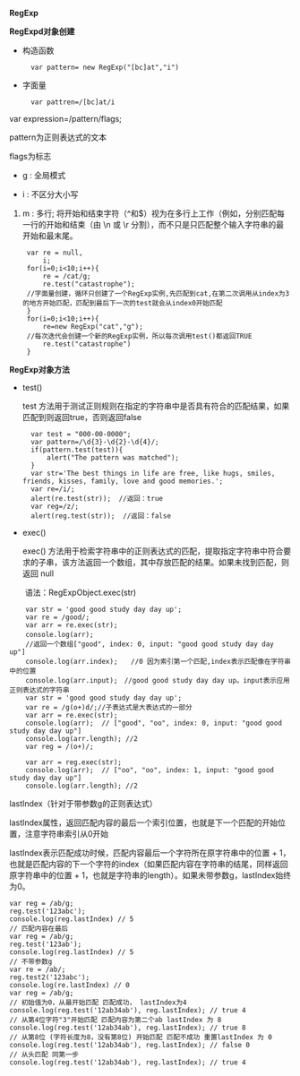 **RegExp**



**RegExpd对象创建**



- 构造函数



		var pattern= new RegExp("[bc]at","i") 




- 字面量




		var pattren=/[bc]at/i




var expression=/pattern/flags;



pattern为正则表达式的文本




flags为标志



- g : 全局模式



 
- i : 不区分大小写






1. m : 多行; 将开始和结束字符（^和$）视为在多行上工作（例如，分别匹配每一行的开始和结束（由 \n 或 \r 分割），而不只是只匹配整个输入字符串的最开始和最末尾。




	    var re = null,
            i;
	    for(i=0;i<10;i++){
			re = /cat/g;
            re.test("catastrophe");
		//字面量创建，循环只创建了一个RegExp实例,先匹配到cat,在第二次调用从index为3的地方开始匹配，匹配到最后下一次的test就会从index0开始匹配
	    }
		for(i=0;i<10;i++){
			re=new RegExp("cat","g");
		//每次迭代会创建一个新的RegExp实例，所以每次调用test()都返回TRUE
			re.test("catastrophe")
		}








**RegExp对象方法**



- test()



	test 方法用于测试正则规则在指定的字符串中是否具有符合的匹配结果，如果匹配到则返回true，否则返回false



		var test = "000-00-0000";
		var pattern=/\d{3}-\d{2}-\d{4}/;
		if(pattern.test(test)){
   			alert("The pattern was matched");
		}
		var str='The best things in life are free, like hugs, smiles, friends, kisses, family, love and good memories.';
		var re=/i/;
		alert(re.test(str));  //返回：true
		var reg=/z/;
		alert(reg.test(str));  //返回：false
		




- exec()



	exec() 方法用于检索字符串中的正则表达式的匹配，提取指定字符串中符合要求的子串，该方法返回一个数组，其中存放匹配的结果。如果未找到匹配，则返回 null


　　语法：RegExpObject.exec(str)




		var str = 'good good study day day up';
		var re = /good/;
		var arr = re.exec(str);
		console.log(arr);　　
		//返回一个数组["good", index: 0, input: "good good study day day up"]
		console.log(arr.index);　　//0 因为索引第一个匹配,index表示匹配像在字符串中的位置
		console.log(arr.input);　//good good study day day up。input表示应用正则表达式的字符串
		var str = 'good good study day day up';
		var re = /g(o+)d/;//子表达式是大表达式的一部分
		var arr = re.exec(str);
		console.log(arr);  // ["good", "oo", index: 0, input: "good good study day day up"]
		console.log(arr.length); //2
		var reg = /(o+)/;
		
		var arr = reg.exec(str);
		console.log(arr);  // ["oo", "oo", index: 1, input: "good good study day day up"]
		console.log(arr.length); //2



lastIndex（针对于带参数g的正则表达式）



lastIndex属性，返回匹配内容的最后一个索引位置，也就是下一个匹配的开始位置，注意字符串索引从0开始 



lastIndex表示匹配成功时候，匹配内容最后一个字符所在原字符串中的位置 + 1，也就是匹配内容的下一个字符的index（如果匹配内容在字符串的结尾，同样返回原字符串中的位置 + 1，也就是字符串的length）。如果未带参数g，lastIndex始终为0。

	var reg = /ab/g;
	reg.test('123abc');
	console.log(reg.lastIndex) // 5
	// 匹配内容在最后
	var reg = /ab/g;
	reg.test('123ab');
	console.log(reg.lastIndex) // 5
	// 不带参数g
	var re = /ab/;
	reg.test2('123abc');
	console.log(re.lastIndex) // 0
	var reg = /ab/g;
	// 初始值为0，从最开始匹配 匹配成功， lastIndex为4
	console.log(reg.test('12ab34ab'), reg.lastIndex); // true 4
	// 从第4位字符"3"开始匹配 匹配内容为第二个ab lastIndex 为 8
	console.log(reg.test('12ab34ab'), reg.lastIndex); // true 8
	// 从第8位 (字符长度为8，没有第8位) 开始匹配 匹配不成功 重置lastIndex 为 0
	console.log(reg.test('12ab34ab'), reg.lastIndex); // false 0
	// 从头匹配 同第一步
	console.log(reg.test('12ab34ab'), reg.lastIndex); // true 4






